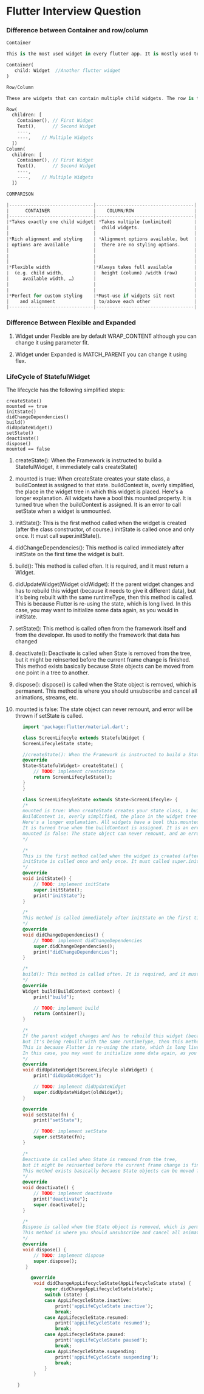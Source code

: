 # Flutter Interview Question

### Difference between Container and row/column
```dart
Container

This is the most used widget in every flutter app. It is mostly used to style its child widgets. It takes only one child. Some flutter widgets, focus only on their core functionality and does not contain much styling options. The container widget comes to the rescue and provides you with various common painting, positioning, and sizing widgets.

Container(
   child: Widget  //Another flutter widget
)

Row/Column

These are widgets that can contain multiple child widgets. The row is the widget that can display various child widgets in a horizontal manner. The column displays child widgets in a vertical manner. By default, these widgets don’t support scrolling. It can be enabled by wrapping with other widgets. But, if there are numerous child widgets, it is preferred to use ListView.

Row(
  children: [
    Container(), // First Widget
    Text(),      // Second Widget
    ----,
    ----,    // Multiple Widgets
  ])
Column(
  children: [
    Container(), // First Widget
    Text(),      // Second Widget
    ----,
    ----,    // Multiple Widgets
  ])

COMPARISON

|-------------------------------|------------------------------------|
|      CONTAINER                |    COLUMN/ROW                      |
|-------------------------------|------------------------------------|
|*Takes exactly one child widget| *Takes multiple (unlimited)        |
|                               |  child widgets.                    |
|                               |                                    |
|*Rich alignment and styling    | *Alignment options available, but  |
| options are available         |  there are no styling options.     | 
|                               |                                    |
|                               |                                    |
|                               |                                    |
|*Flexible width                |*Always takes full available        |
|  (e.g. child width,           |  height (column) /width (row)      |
|     available width, …)       |                                    |
|                               |                                    |
|                               |                                    |
|*Perfect for custom styling    |*Must-use if widgets sit next       |
|    and alignment              | to/above each other                |
|-------------------------------|------------------------------------|
```

### Difference Between Flexible and Expanded 

1. Widget under Flexible are by default WRAP_CONTENT although you can change it using parameter fit.

2. Widget under Expanded is MATCH_PARENT you can change it using flex.


### LifeCycle of StatefulWidget
The lifecycle has the following simplified steps:

    createState()
    mounted == true
    initState()
    didChangeDependencies()
    build()
    didUpdateWidget()
    setState()
    deactivate()
    dispose()
    mounted == false

   1. createState(): When the Framework is instructed to build a StatefulWidget, it immediately calls createState()

   2. mounted is true: When createState creates your state class, a buildContext is assigned to that state. buildContext is, overly simplified, the place in the                               widget tree in which this widget is placed. Here's a longer explanation. All widgets have a bool this.mounted property. It is turned true                              when the buildContext is assigned. It is an error to call setState when a widget is unmounted.

  3.  initState(): This is the first method called when the widget is created (after the class constructor, of course.) initState is called once and only once. It                         must call super.initState().

 4.   didChangeDependencies(): This method is called immediately after initState on the first time the widget is built.

 5.   build(): This method is called often. It is required, and it must return a Widget.

 6.   didUpdateWidget(Widget oldWidget): If the parent widget changes and has to rebuild this widget (because it needs to give it different data), but it's being                                               rebuilt with the same runtimeType, then this method is called. This is because Flutter is re-using the state, which is long                                           lived. In this case, you may want to initialize some data again, as you would in initState.

 7.  setState(): This method is called often from the framework itself and from the developer. Its used to notify the framework that data has changed

 8.   deactivate(): Deactivate is called when State is removed from the tree, but it might be reinserted before the current frame change is finished. This method                         exists basically because State objects can be moved from one point in a tree to another.

 9.   dispose(): dispose() is called when the State object is removed, which is permanent. This method is where you should unsubscribe and cancel all animations,                         streams, etc.

 10.  mounted is false: The state object can never remount, and error will be thrown if setState is called.

```dart
      import 'package:flutter/material.dart';

      class ScreenLifecyle extends StatefulWidget {
      ScreenLifecyleState state;

      //createState(): When the Framework is instructed to build a StatefulWidget, it immediately calls createState()
      @override
      State<StatefulWidget> createState() {
          // TODO: implement createState
          return ScreenLifecyleState();
      }
      }

      class ScreenLifecyleState extends State<ScreenLifecyle> {
      /*
      mounted is true: When createState creates your state class, a buildContext is assigned to that state.
      BuildContext is, overly simplified, the place in the widget tree in which this widget is placed.
      Here's a longer explanation. All widgets have a bool this.mounted property.
      It is turned true when the buildContext is assigned. It is an error to call setState when a widget is unmounted.
      mounted is false: The state object can never remount, and an error is thrown is setState is called.
      */

      /*
      This is the first method called when the widget is created (after the class constructor, of course.)
      initState is called once and only once. It must called super.initState().
      */
      @override
      void initState() {
          // TODO: implement initState
          super.initState();
          print("initState");
      }

      /*
      This method is called immediately after initState on the first time the widget is built.
      */
      @override
      void didChangeDependencies() {
          // TODO: implement didChangeDependencies
          super.didChangeDependencies();
          print("didChangeDependencies");
      }

      /*
      build(): This method is called often. It is required, and it must return a Widget.
      */
      @override
      Widget build(BuildContext context) {
          print("build");

          // TODO: implement build
          return Container();
      }

      /*
      If the parent widget changes and has to rebuild this widget (because it needs to give it different data),
      but it's being rebuilt with the same runtimeType, then this method is called.
      This is because Flutter is re-using the state, which is long lived.
      In this case, you may want to initialize some data again, as you would in initState.
      */
      @override
      void didUpdateWidget(ScreenLifecyle oldWidget) {
          print("didUpdateWidget");

          // TODO: implement didUpdateWidget
          super.didUpdateWidget(oldWidget);
      }

      @override
      void setState(fn) {
          print("setState");

          // TODO: implement setState
          super.setState(fn);
      }

      /*
      Deactivate is called when State is removed from the tree,
      but it might be reinserted before the current frame change is finished.
      This method exists basically because State objects can be moved from one point in a tree to another.
      */
      @override
      void deactivate() {
          // TODO: implement deactivate
          print("deactivate");
          super.deactivate();
      }

      /*
      Dispose is called when the State object is removed, which is permanent.
      This method is where you should unsubscribe and cancel all animations, streams, etc.
      */
      @override
      void dispose() {
          // TODO: implement dispose
          super.dispose();
       }

         @override
          void didChangeAppLifecycleState(AppLifecycleState state) {
              super.didChangeAppLifecycleState(state);
              switch (state) {
              case AppLifecycleState.inactive:
                  print('appLifeCycleState inactive');
                  break;
              case AppLifecycleState.resumed:
                  print('appLifeCycleState resumed');
                  break;
              case AppLifecycleState.paused:
                  print('appLifeCycleState paused');
                  break;
              case AppLifecycleState.suspending:
                  print('appLifeCycleState suspending');
                  break;
              }
          }

    }
```



